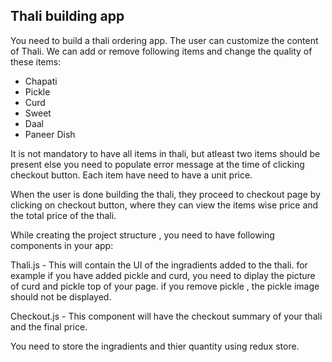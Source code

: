 ## Thali building app

You need to build a thali ordering app. The user can customize the content of Thali. We can add or remove following items and change the quality of these items:

- Chapati
- Pickle
- Curd
- Sweet
- Daal
- Paneer Dish

It is not mandatory to have all items in thali, but atleast two items should be present else you need to populate error message at the time of clicking checkout button. Each item have need to have a unit price.

When the user is done building the thali, they proceed to checkout page by clicking on checkout button, where they can view the items wise price and the total price of the thali.

While creating the project structure , you need to have following components in your app:

Thali.js - This will contain the UI of the ingradients added to the thali. for example if you have added pickle and curd, you need to diplay the picture of curd and pickle top of your page. if you remove pickle , the pickle image should not be displayed.

Checkout.js - This component will have the checkout summary of your thali and the final price.

You need to store the ingradients and thier quantity using redux store.
